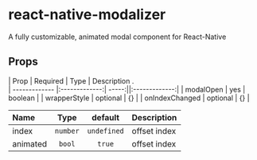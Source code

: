 # react-native-modalizer
A fully customizable, animated modal component for React-Native


## Props


| Prop           | Required      | Type    | Description .  
| -------------  |:-------------:| -----:||:-------------:|
| modalOpen      | yes           |   boolean |
| wrapperStyle   | optional      |    {} |
| onIndexChanged | optional      |    {} |


| Name     |   Type   |   default   | Description  |
| :------- | :------: | :---------: | :----------- |
| index    | `number` | `undefined` | offset index |
| animated |  `bool`  |   `true`    | offset index |
